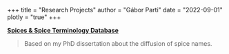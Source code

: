 +++
title = "Research Projects"
author = "Gábor Parti"
date = "2022-09-01"
plotly = "true"
+++

[<i class="fa fa-graduation-cap" aria-hidden="true"></i> **Spices & Spice Terminology Database**](https://partigabor.github.io/spice/)

> Based on my PhD dissertation about the diffusion of spice names.